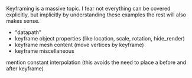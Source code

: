 Keyframing is a massive topic. I fear not everything can be covered explicitly, but implicitly by understanding these examples the rest will also makes sense.  

-  "datapath"    
-  keyframe object properties (like location, scale, rotation, hide_render)  
-  keyframe mesh content (move vertices by keyframe)  
-  keyframe miscellaneous  

mention constant interpolation (this avoids the need to place a before and after keyframe)